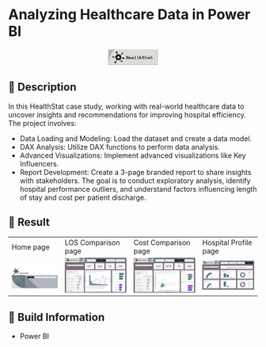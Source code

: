 # Analyzing Healthcare Data in Power BI

<p align="center">
  <img width="100" src="https://github.com/quocminh238/Analyzing-Healthcare-Data-in-Power-BI/blob/main/Images/logo.JPG">
</p>


## 📖 Description
In this HealthStat case study, working with real-world healthcare data to uncover insights and recommendations for improving hospital efficiency. The project involves:
  - Data Loading and Modeling: Load the dataset and create a data model.
  - DAX Analysis: Utilize DAX functions to perform data analysis.
  - Advanced Visualizations: Implement advanced visualizations like Key Influencers.
  - Report Development: Create a 3-page branded report to share insights with stakeholders.
The goal is to conduct exploratory analysis, identify hospital performance outliers, and understand factors influencing length of stay and cost per patient discharge.


## 🔮 Result
<table>
 
  <tr>
    <td>Home page</td>
    <td>LOS Comparison page</td>
    <td>Cost Comparison page</td>
    <td>Hospital Profile page</td>
  </tr>
  <tr>
    <td><img src="https://github.com/quocminh238/Analyzing-Healthcare-Data-in-Power-BI/blob/main/Images/Result/Home_page.JPG" width="280"></td>
    <td><img src="https://github.com/quocminh238/Analyzing-Healthcare-Data-in-Power-BI/blob/main/Images/Result/LOS_Comparison_page.jpg" width="280"></td>
    <td><img src="https://github.com/quocminh238/Analyzing-Healthcare-Data-in-Power-BI/blob/main/Images/Result/Cost_Comparison_page.JPG" width="280"></td>
    <td><img src="https://github.com/quocminh238/Analyzing-Healthcare-Data-in-Power-BI/blob/main/Images/Result/Hospital_Profile_page.JPG" width="280"></td>
   </tr>

 </table>


## 🔧 Build Information
- Power BI
